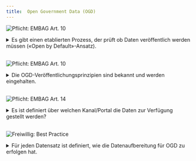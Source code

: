 ```yaml
---
title:  Open Government Data (OGD)
---
```


![Pflicht: EMBAG Art. 10](https://img.shields.io/badge/Pflicht-EMBAG_Art._10-linen)
<details>
<summary>Es gibt einen etablierten Prozess, der prüft ob Daten veröffentlich werden müssen («Open by Default»-Ansatz).</summary>
<br/>

Bei neuen oder aktualisierten Daten sollte geprüft werden, wie und ob Daten als OGD veröffentlich werden können. Vor allem bei neuen Vorhaben/Projekten muss OGD mitgedacht werden (z.B. in einer Ausschreibung eine Schnittstelle oder einen Export einplanen) um die Anforderungen von «Open by default» erfüllen zu können.

**Folgefragen**

* Wer stösst diesen Prozess an?
* Wer muss das OK für eine Veröffentlichung geben?
* Müssen die Metadaten angepasst werden?

</details>
<br/>

![Pflicht: EMBAG Art. 10](https://img.shields.io/badge/Pflicht-EMBAG_Art._10-linen)
<details>
<summary>Die OGD-Veröffentlichungsprinzipien sind bekannt und werden eingehalten.</summary>
<br/>

[Die zehn Prinzipien der Sunlight Foundation](https://sunlightfoundation.com/policy/documents/ten-open-data-principles/) haben bis heute ihre Gültigkeit. Sie beschreiben wie Daten veröffentlich werden sollen.

0. **Vollständigkeit** (Completeness): alle Daten und Metadaten
0. **Primärquellen** (Primacy): Primärdaten der Verwaltung mit Angaben zu Quelle und Erhebungsmethode (vgl. auch Sekundärnutzung)
0. **Zeitliche Nähe** (Timeliness): so schnell als möglich publizieren und aktualisieren
0. **Einfacher Zugang** (Ease of Access): auffindbar via zentralem Verzeichnis oder Portal
0. **Maschinenlesbarkeit** (Machine Readability): vgl. Fünf-Sterne-Modell von Tim Berners-Lee
0. **Diskriminierungsfreiheit** (Non-discrimination): keine Registrierung oder Authentisierung
0. **Offene Standards und Schnittstellen** (Commonly Owned or Open Standards)
0. **Lizenzierung** (Licensing): freie Nutzung für beliebige Zwecke
0. **Dauerhaftigkeit** (Permanence): Daten sollten (versioniert) für immer abrufbar bleiben
0. **Nutzungskosten** (Usage Costs): kostenlose Nutzung

**Folgefragen**

* Kennen wir die Bedürfnisse unserer Datennutzenden (z.B. bezüglich Maschinenlesbarkeit, offene Standards, Lizenzierung, Aktualisierung der Daten)?
  
</details>
<br/>

![Pflicht: EMBAG Art. 14](https://img.shields.io/badge/Pflicht-EMBAG_Art._14-linen)
<details>
<summary>Es ist definiert über welchen Kanal/Portal die Daten zur Verfügung gestellt werden?</summary>
<br/>

Für OGD in der Schweiz gibt es einige etablierte Kanäle (z.B. opendata.swiss, I14Y-Plattform, Geocat), so dass Daten einer breiten Öffentlichkeit zugänglich sind. Es ist zu prüfen ob die Daten direkt oder indirekt auf diesen Kanälen publiziert werden können.

Je nach Organisation kann es auch einen internen Datenkatalog geben, welcher die Daten wiederum weitergibt. Aus technischer Sicht ist es zwingend zu den Daten die Metadaten im Format [DCAT-AP Switzerland](https://www.dcat-ap.ch/) bereit zu stellen.

**Folgefragen**

* Gibt es bereits etablierte Veröffentlichungskanäle, die mit den zentralen Portalen verbunden sind?
* Wie können Benutzer der zentralen Plattform mit der Organisation in Kontakt treten (“contact point”)?
  
</details>
<br/>

![Freiwillig: Best Practice](https://img.shields.io/badge/Freiwillig-Best_Practice-blue)
<details>
<summary>Für jeden Datensatz ist definiert, wie die Datenaufbereitung für OGD zu erfolgen hat.</summary>
<br/>

Bei OGD handelt es sich per Definition um eine Sekundärnutzung von Daten. D.h. es geht um Daten, welche in Gebrauch sind und die für OGD aufbereitet werden.

Diese Aufbereitung kann verschiedene Aspekte umfassen:

* Format (z.B. Export aus einer Datenbank als CSV)
* Auswahl der Attribute (nur ein Subset oder alles)
* Anonymisierung (z.B. durch Aggregation)
* Definition des Datensatzes (z.B. Tidy-Format, Zeitreihe)

**Folgefragen**

* Ist die Datenaufbereitung automatisiert?
* Wo ist die Datenaufbereitung dokumentiert?

</details>
